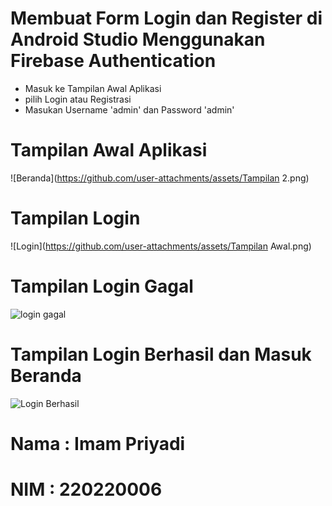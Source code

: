 # Membuat Form Login dan Register di Android Studio Menggunakan Firebase Authentication
* Masuk ke Tampilan Awal Aplikasi
* pilih Login atau Registrasi
* Masukan Username 'admin' dan Password 'admin'
  
# Tampilan Awal Aplikasi
![Beranda](https://github.com/user-attachments/assets/Tampilan 2.png)
# Tampilan Login
![Login](https://github.com/user-attachments/assets/Tampilan Awal.png)
# Tampilan Login Gagal
![login gagal](https://github.com/user-attachments/assets/tampilan3.png)
# Tampilan Login Berhasil dan Masuk Beranda
![Login Berhasil](https://github.com/user-attachments/tampilan3.png)

# Nama : Imam Priyadi
# NIM : 220220006 


